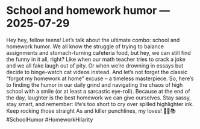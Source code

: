 # School and homework humor — 2025-07-29

Hey hey, fellow teens! Let’s talk about the ultimate combo: school and homework humor. We all know the struggle of trying to balance assignments and stomach-turning cafeteria food, but hey, we can still find the funny in it all, right? Like when our math teacher tries to crack a joke and we all fake laugh out of pity. Or when we’re drowning in essays but decide to binge-watch cat videos instead. And let’s not forget the classic “forgot my homework at home” excuse – a timeless masterpiece. So, here’s to finding the humor in our daily grind and navigating the chaos of high school with a smile (or at least a sarcastic eye-roll). Because at the end of the day, laughter is the best homework we can give ourselves. Stay sassy, stay smart, and remember: life’s too short to cry over spilled highlighter ink. Keep rocking those straight As and killer punchlines, my loves! ✌🏼📚 #SchoolHumor #HomeworkHilarity